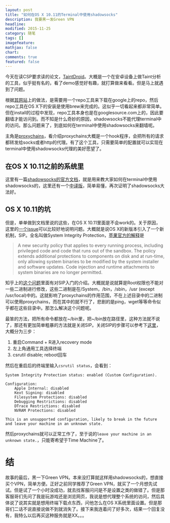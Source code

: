 ```yaml
---
layout: post
title: "如何在OS X 10.11的Terminal中使用shadowsocks"
description: 我要黑一发Green VPN
headline:
modified: 2015-11-25
category: 随笔
tags: []
imagefeature:
mathjax: false
chart:
comments: true
featured: false
---
```


今天在读CSP要求读的论文，[TaintDroid](http://appanalysis.org/tdroid10.pdf)。大概是一个在安卓设备上做Taint分析的工具，似乎挺有名的，看了demo感觉好有趣，就打算做来看看。但是马上就遇到了问题。

根据[其网站](http://appanalysis.org/download_4.1.html)上的做法，是需要用一个repo工具来下载在google上的repo，然后repo工具在OS X下的安装是使用brew来完成的。这似乎一切看起来都非常简单。但在install的过程中发现，repo工具本身也是在googlesource.com上的，因此要翻墙才能访问到。而不知是什么奇妙的原因，shadowsocks不能代理terminal中的访问。那么问题来了，到底如何在terminal中使用shadowsocks来翻墙呢。

主角是[proxychains](https://github.com/rofl0r/proxychains-ng)，看介绍proxychains大概是一个hook程序，会把所有的请求都转发给socks或者http的代理。有了这个工具，只需要简单的配置就可以实现在terminal中使用shadowsocks代理的美好愿望了。

## 在OS X 10.11之前的系统里

这里有一篇[shadowsocks的官方文档](https://github.com/shadowsocks/shadowsocks/wiki/Using-Shadowsocks-with-Command-Line-Tools)，就是用来教大家如何在terminal中使用shadowsocks的，这里还有一个[中译版](http://segmentfault.com/a/1190000002589135)，简单易懂，再次证明了shadowsocks大法好。

## OS X 10.11的坑

但是，单单做到文档里说的这些，在OS X 10.11里面是不会work的。关于原因，这里的[一个issue](https://github.com/rofl0r/proxychains-ng/issues/78)可以比较好地说明问题。大概就是说OS X的新版本引入了一个新机制，SIP。全名叫做System Integrity Protection，[苹果官方的解释](https://developer.apple.com/library/prerelease/mac/releasenotes/MacOSX/WhatsNewInOSX/Articles/MacOSX10_11.html)是

>A new security policy that applies to every running process, including privileged code and code that runs out of the sandbox. The policy extends additional protections to components on disk and at run-time, only allowing system binaries to be modified by the system installer and software updates. Code injection and runtime attachments to system binaries are no longer permitted.

知乎上的[这个问题](http://www.zhihu.com/question/31116473)里面有对SIP入门的介绍。大概就是说就算是Root权限也不能对一些二进制进行修改，这些二进制是在/System，/bin，/sbin，/usr (except /usr/local)中的。这就影响了proxychains的作用范围，不在上述目录中的二进制可以使用proxychains，而在其中的就不行了，悲剧的是ping，wget等等命令似乎都在这些目录中。那怎么解决这个问题呢。

最笨的方法，把所有命令都放在~/bin里，把~/bin放在路径里，这种方法就不说了，那还有更加简单粗暴的方法就是关闭SIP。关闭SIP的步骤可以参考下[这里](http://osxdaily.com/2015/10/05/disable-rootless-system-integrity-protection-mac-os-x/)，大概分为三步：

1. 重启Command + R进入recovery mode
2. 左上角通用工具选择终端
3. csrutil disable; reboot回车

然后在重启后的终端里输入`csrutil status`，会看到：

```
System Integrity Protection status: enabled (Custom Configuration).

Configuration:
	Apple Internal: disabled
	Kext Signing: disabled
	Filesystem Protections: disabled
	Debugging Restrictions: disabled
	DTrace Restrictions: disabled
	NVRAM Protections: disabled

This is an unsupported configuration, likely to break in the future and leave your machine in an unknown state.
```

然后proxychains就可以正常工作了，至于说的`leave your machine in an unknown state.`，只能寄希望于Time Machine了。

# 结

故事的最后，黑一下Green VPN。本来没打算就这样用shadowsocks的，想直接买个VPN，简单方便。正好之前同学推荐了Green VPN，就买了一个月想先试试。但是试了一个小时没成功，就去找客服问问是不是设置之类的做错了。但是那客服哥们先问了我是玩游戏还是浏览网页，我说是想代理整个系统的访问，然后具体说了说其实就是想用终端下载点东西，问他怎么在OS X系统里面设置。但是那哥们二话不说直接说做不到就消失了。接下来我连着问了好多次，结果一个回复没有，我特么以后再买这种服务就是XX。。。